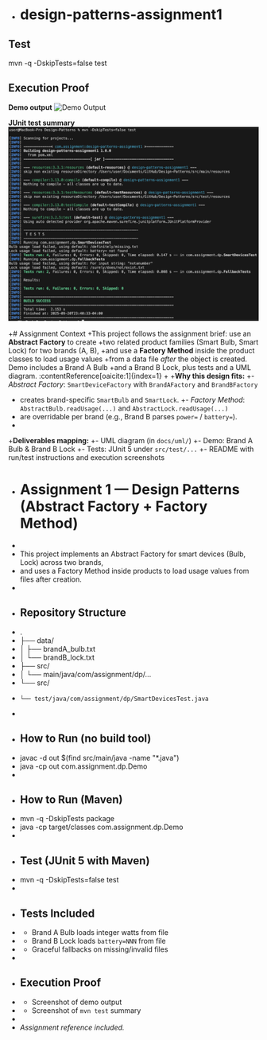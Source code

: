 - # design-patterns-assignment1

 ## Test
 mvn -q -DskipTests=false test

## Execution Proof

**Demo output**
![Demo Output](docs/screenshots/demo-output.png)

**JUnit test summary**
![Maven Test Summary](docs/screenshots/JUnit_test.png)

+# Assignment Context
+This project follows the assignment brief: use an **Abstract Factory** to create
+two related product families (Smart Bulb, Smart Lock) for two brands (A, B),
+and use a **Factory Method** inside the product classes to load usage values
+from a data file *after* the object is created. Demo includes a Brand A Bulb
+and a Brand B Lock, plus tests and a UML diagram. :contentReference[oaicite:1]{index=1}
+
+**Why this design fits:**
+- *Abstract Factory*: `SmartDeviceFactory` with `BrandAFactory` and `BrandBFactory`
+  creates brand-specific `SmartBulb` and `SmartLock`.
+- *Factory Method*: `AbstractBulb.readUsage(...)` and `AbstractLock.readUsage(...)`
+  are overridable per brand (e.g., Brand B parses `power=` / `battery=`).
+
+**Deliverables mapping:**
+- UML diagram (in `docs/uml/`)
+- Demo: Brand A Bulb & Brand B Lock
+- Tests: JUnit 5 under `src/test/...`
+- README with run/test instructions and execution screenshots

+ # Assignment 1 — Design Patterns (Abstract Factory + Factory Method)
+ 
+ This project implements an Abstract Factory for smart devices (Bulb, Lock) across two brands,
+ and uses a Factory Method inside products to load usage values from files after creation.
+ 
+ ## Repository Structure
+ .
+ ├── data/
+ │   ├── brandA_bulb.txt
+ │   └── brandB_lock.txt
+ ├── src/
+ │   └── main/java/com/assignment/dp/...
+ └── src/
+     └── test/java/com/assignment/dp/SmartDevicesTest.java
+ 
+ ## How to Run (no build tool)
+ javac -d out $(find src/main/java -name "*.java")
+ java -cp out com.assignment.dp.Demo
+ 
+ ## How to Run (Maven)
+ mvn -q -DskipTests package
+ java -cp target/classes com.assignment.dp.Demo
+ 
+ ## Test (JUnit 5 with Maven)
+ mvn -q -DskipTests=false test
+ 
+ ## Tests Included
+ - Brand A Bulb loads integer watts from file
+ - Brand B Lock loads `battery=NNN` from file
+ - Graceful fallbacks on missing/invalid files
+ 
+ ## Execution Proof
+ - Screenshot of demo output
+ - Screenshot of `mvn test` summary
+ 
+ _Assignment reference included._ 